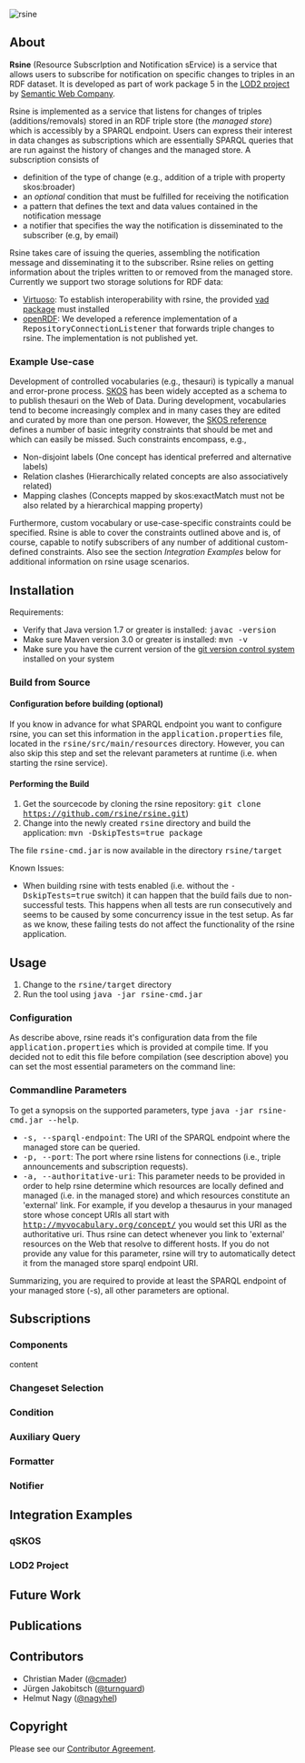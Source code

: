 ![rsine](https://raw.github.com/rsine/rsine/devel/src/main/resources/rsine_transparent.png "rsine")

## About

**Rsine** (Resource SubscrIption and Notification sErvice) is a service that allows users to subscribe for notification
on specific changes to triples in an RDF dataset. It is developed as part of work package 5 in the [LOD2 project](http://lod2.eu/WikiArticle/Project.html)
 by [Semantic Web Company](http://www.semantic-web.at/).

Rsine is implemented as a service that listens for changes of triples (additions/removals) stored in an RDF triple store
(the *managed store*) which is accessibly by a SPARQL endpoint. Users can express their interest in data changes as subscriptions
 which are essentially SPARQL queries that are run against the history of changes and the managed store. A subscription
 consists of

 * definition of the type of change (e.g., addition of a triple with property skos:broader)
 * an *optional* condition that must be fulfilled for receiving the notification
 * a pattern that defines the text and data values contained in the notification message
 * a notifier that specifies the way the notification is disseminated to the subscriber (e.g, by email)

Rsine takes care of issuing the queries, assembling the notification message and disseminating it to the subscriber. Rsine
relies on getting information about the triples written to or removed from the managed store. Currently we support two storage
solutions for RDF data:

 * [Virtuoso](http://virtuoso.openlinksw.com/): To establish interoperability with rsine, the provided
 [vad package](https://github.com/rsine/rsineVad) must installed
 * [openRDF](http://www.openrdf.org/): We developed a reference implementation of a <tt>RepositoryConnectionListener</tt> that forwards
 triple changes to rsine. The implementation is not published yet.

### Example Use-case

Development of controlled vocabularies (e.g., thesauri) is typically a manual and error-prone process. [SKOS](http://www.w3.org/2004/02/skos/)
has been widely accepted as a schema to to publish thesauri on the Web of Data. During development, vocabularies tend to become
increasingly complex and in many cases they are edited and curated by more than one person. However, the [SKOS reference](http://www.w3.org/TR/skos-reference/)
defines a number of basic integrity constraints that should be met and which can easily be missed. Such constraints encompass, e.g.,

 * Non-disjoint labels (One concept has identical preferred and alternative labels)
 * Relation clashes (Hierarchically related concepts are also associatively related)
 * Mapping clashes (Concepts mapped by skos:exactMatch must not be also related by a hierarchical mapping property)

Furthermore, custom vocabulary or use-case-specific constraints could be specified. Rsine is able to cover the constraints
outlined above and is, of course, capable to notify subscribers of any number of additional custom-defined constraints.
Also see the section *Integration Examples* below for additional information on rsine usage scenarios.

## Installation

Requirements:

 * Verify that Java version 1.7 or greater is installed: <tt>javac -version</tt>
 * Make sure Maven version 3.0 or greater is installed: <tt>mvn -v</tt>
 * Make sure you have the current version of the [git version control system](http://git-scm.com/) installed on your system

### Build from Source

#### Configuration before building (optional)

If you know in advance for what SPARQL endpoint you want to configure rsine, you can set this information in the
<tt>application.properties</tt> file, located in the <tt>rsine/src/main/resources</tt> directory. However, you can also
skip this step and set the relevant parameters at runtime (i.e. when starting the rsine service).

#### Performing the Build

1. Get the sourcecode by cloning the rsine repository: <tt>git clone https://github.com/rsine/rsine.git</tt>)
2. Change into the newly created <tt>rsine</tt> directory and build the application: <tt>mvn -DskipTests=true package</tt>

The file <tt>rsine-cmd.jar</tt> is now available in the directory <tt>rsine/target</tt>

Known Issues:

 * When building rsine with tests enabled (i.e. without the <tt>-DskipTests=true</tt> switch) it can happen that the build
fails due to non-successful tests. This happens when all tests are run consecutively and seems to be caused by some
concurrency issue in the test setup. As far as we know, these failing tests do not affect the functionality of the rsine
application.

## Usage

1. Change to the <tt>rsine/target</tt> directory
2. Run the tool using <tt>java -jar rsine-cmd.jar</tt>

### Configuration

As describe above, rsine reads it's configuration data from the file <tt>application.properties</tt> which is provided
at compile time. If you decided not to edit this file before compilation (see description above) you can set the most
essential parameters on the command line:

### Commandline Parameters

To get a synopsis on the supported parameters, type <tt>java -jar rsine-cmd.jar --help</tt>.

 * <tt>-s, --sparql-endpoint</tt>: The URI of the SPARQL endpoint where the managed store can be queried.
 * <tt>-p, --port</tt>: The port where rsine listens for connections (i.e., triple announcements and subscription requests).
 * <tt>-a, --authoritative-uri</tt>: This parameter needs to be provided in order to help rsine determine which resources
 are locally defined and managed (i.e. in the managed store) and which resources constitute an 'external' link. For example,
 if you develop a thesaurus in your managed store whose concept URIs all start with <tt>http://myvocabulary.org/concept/</tt>
 you would set this URI as the authoritative uri. Thus rsine can detect whenever you link to 'external' resources on the Web
 that resolve to different hosts. If you do not provide any value for this parameter, rsine will try to automatically
 detect it from the managed store sparql endpoint URI.

Summarizing, you are required to provide at least the SPARQL endpoint of your managed store (-s), all other parameters are
optional.

## Subscriptions

### Components
content

### Changeset Selection

### Condition

### Auxiliary Query

### Formatter

### Notifier

## Integration Examples

### qSKOS

### LOD2 Project

## Future Work

## Publications

## Contributors

* Christian Mader ([@cmader](https://github.com/cmader))
* Jürgen Jakobitsch ([@turnguard](https://github.com/turnguard))
* Helmut Nagy ([@nagyhel](https://github.com/nagyhel))

## Copyright

Please see our [Contributor Agreement](https://raw.github.com/rsine/rsine/devel/rsine_contribution_agreement.pdf).